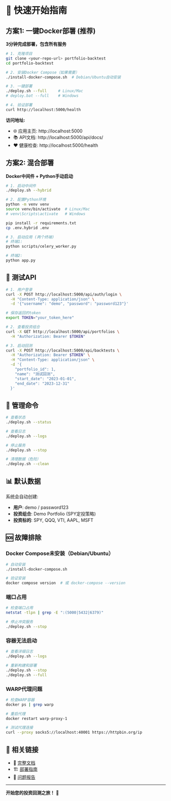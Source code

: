 # 🚀 快速开始指南

## 方案1: 一键Docker部署 (推荐)

**3分钟完成部署，包含所有服务**

```bash
# 1. 克隆项目
git clone <your-repo-url> portfolio-backtest
cd portfolio-backtest

# 2. 安装Docker Compose（如果需要）
./install-docker-compose.sh  # Debian/Ubuntu自动安装

# 3. 一键部署
./deploy.sh --full     # Linux/Mac
# deploy.bat --full    # Windows

# 4. 验证部署
curl http://localhost:5000/health
```

**访问地址:**
- 🌐 应用主页: http://localhost:5000
- 📚 API文档: http://localhost:5000/api/docs/
- ❤️ 健康检查: http://localhost:5000/health

## 方案2: 混合部署

**Docker中间件 + Python手动启动**

```bash
# 1. 启动中间件
./deploy.sh --hybrid

# 2. 配置Python环境
python -m venv venv
source venv/bin/activate  # Linux/Mac
# venv\Scripts\activate   # Windows

pip install -r requirements.txt
cp .env.hybrid .env

# 3. 启动应用 (两个终端)
# 终端1:
python scripts/celery_worker.py

# 终端2:
python app.py
```

## 🎯 测试API

```bash
# 1. 用户登录
curl -X POST http://localhost:5000/api/auth/login \
  -H "Content-Type: application/json" \
  -d '{"username": "demo", "password": "password123"}'

# 保存返回的token
export TOKEN="your_token_here"

# 2. 查看投资组合
curl -X GET http://localhost:5000/api/portfolios \
  -H "Authorization: Bearer $TOKEN"

# 3. 启动回测
curl -X POST http://localhost:5000/api/backtests \
  -H "Authorization: Bearer $TOKEN" \
  -H "Content-Type: application/json" \
  -d '{
    "portfolio_id": 1,
    "name": "测试回测",
    "start_date": "2023-01-01",
    "end_date": "2023-12-31"
  }'
```

## 🔧 管理命令

```bash
# 查看状态
./deploy.sh --status

# 查看日志
./deploy.sh --logs

# 停止服务
./deploy.sh --stop

# 清理数据（危险）
./deploy.sh --clean
```

## 📊 默认数据

系统会自动创建:
- **用户**: demo / password123
- **投资组合**: Demo Portfolio (SPY定投策略)
- **投资标的**: SPY, QQQ, VTI, AAPL, MSFT

## 🆘 故障排除

### Docker Compose未安装（Debian/Ubuntu）
```bash
# 自动安装
./install-docker-compose.sh

# 验证安装
docker compose version  # 或 docker-compose --version
```

### 端口占用
```bash
# 检查端口占用
netstat -tlpn | grep -E ":(5000|5432|6379)"

# 停止冲突服务
./deploy.sh --stop
```

### 容器无法启动
```bash
# 查看详细日志
./deploy.sh --logs

# 重新构建和部署
./deploy.sh --stop
./deploy.sh --full
```

### WARP代理问题
```bash
# 检查WARP容器
docker ps | grep warp

# 重启代理
docker restart warp-proxy-1

# 测试代理连接
curl --proxy socks5://localhost:40001 https://httpbin.org/ip
```

## 🔗 相关链接

- 📖 [完整文档](README.md)
- 🏗️ [部署指南](docs/DEPLOYMENT.md)
- 🐛 [问题报告](https://github.com/your-repo/issues)

---

**开始您的投资回测之旅！** 🚀